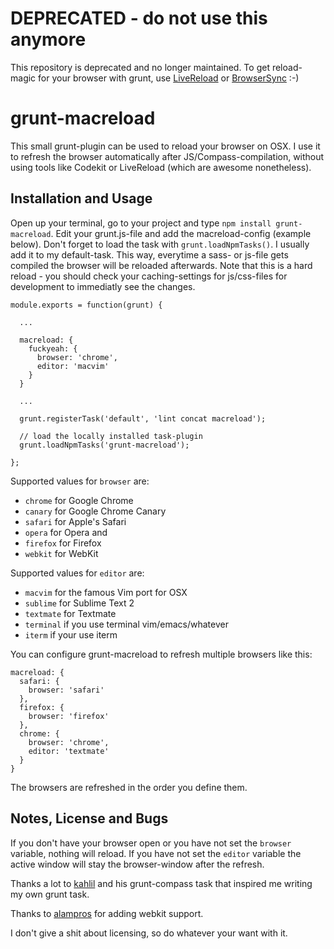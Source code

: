 # DEPRECATED - do not use this anymore

This repository is deprecated and no longer maintained. To get reload-magic
for your browser with grunt, use [LiveReload](https://github.com/livereload/LiveReload) 
or [BrowserSync](https://github.com/BrowserSync/browser-sync) :-)

# grunt-macreload

This small grunt-plugin can be used to reload your browser on OSX.
I use it to refresh the browser automatically after JS/Compass-compilation, 
without using tools like Codekit or LiveReload (which are awesome nonetheless).

## Installation and Usage

Open up your terminal, go to your project and type `npm install grunt-macreload`.
Edit your grunt.js-file and add the macreload-config (example below). Don't forget
to load the task with `grunt.loadNpmTasks()`. I usually add it to my default-task.
This way, everytime a sass- or js-file gets compiled the browser will be reloaded
afterwards. Note that this is a hard reload - you should check your caching-settings
for js/css-files for development to immediatly see the changes.


```
module.exports = function(grunt) {

  ...

  macreload: {
    fuckyeah: {
      browser: 'chrome',
      editor: 'macvim'
    }
  }

  ...

  grunt.registerTask('default', 'lint concat macreload');

  // load the locally installed task-plugin
  grunt.loadNpmTasks('grunt-macreload');

};
```

Supported values for `browser` are:

- `chrome` for Google Chrome
- `canary` for Google Chrome Canary
- `safari` for Apple's Safari
- `opera` for Opera and
- `firefox` for Firefox
- `webkit` for WebKit

Supported values for `editor` are:

- `macvim` for the famous Vim port for OSX
- `sublime` for Sublime Text 2
- `textmate` for Textmate
- `terminal` if you use terminal vim/emacs/whatever
- `iterm` if your use iterm

You can configure grunt-macreload to refresh multiple browsers like this:

```
macreload: {
  safari: {
    browser: 'safari'
  },
  firefox: {
    browser: 'firefox'
  },
  chrome: {
    browser: 'chrome',
    editor: 'textmate'
  }
}
```

The browsers are refreshed in the order you define them.
  
## Notes, License and Bugs

If you don't have your browser open or you have not set the `browser` variable,
nothing will reload. If you have not set the `editor` variable the active window
will stay the browser-window after the refresh. 

Thanks a lot to [kahlil](https://github.com/kahlil/grunt-compass) and his grunt-compass
task that inspired me writing my own grunt task.

Thanks to [alampros](https://github.com/alampros) for adding webkit support.

I don't give a shit about licensing, so do whatever your want with it.
